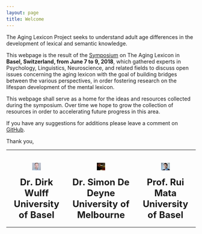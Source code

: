 ```yaml
---
layout: page
title: Welcome
---
```


The Aging Lexicon Project seeks to understand adult age differences in the development of lexical and semantic knowledge.

This webpage is the result of the [Symposium](https://aginglexicon.github.io/menu/symposium.html) on The Aging Lexicon in <b>Basel, Switzerland, from June 7 to 9, 2018</b>, which gathered experts in Psychology, Linguistics, Neuroscience, and related fields to discuss open issues concerning the aging lexicon with the goal of building bridges between the various perspectives, in order fostering research on the lifespan development of the mental lexicon. 

This webpage shall serve as a home for the ideas and resources collected during the symposium. Over time we hope to grow the collection of resources in order to accelerating future progress in this area.

If you have any suggestions for additions please leave a comment on [GitHub](https://github.com/aginglexicon/aginglexicon.github.io/issues/new).

Thank you,


<table class="tg"  style="cellspacing:0; cellpadding:0; border:none">
  <tr>
    <th>
  	  <p align="center"><br>
        <a href="www.dirkwulff.org"><img border="0" alt="" src="https://raw.githubusercontent.com/aginglexicon/aginglexicon.github.io/master/assets/img/dirk_cut.png" height="20"></a><br>
        <p align="center">
          <font size = "5">Dr. Dirk Wulff<br>University of Basel</font>
        </p>
      </p>  
    </th>
    <th>
  	  <p align="center"><br>
        <a href="www.dirkwulff.org"><img border="0" alt="" src="https://raw.githubusercontent.com/aginglexicon/aginglexicon.github.io/master/assets/img/simon_cut.png" height="20"></a><br>
        <p align="center">
          <font size = "5">Dr. Simon De Deyne<br>University of Melbourne</font>
        </p>
      </p>  
    </th>
    <th>
  	  <p align="center"><br>
        <a href="www.dirkwulff.org"><img border="0" alt="" src="https://raw.githubusercontent.com/aginglexicon/aginglexicon.github.io/master/assets/img/rui_cut.png" height="20"></a><br>
        <p align="center">
          <font size = "5">Prof. Rui Mata<br>University of Basel</font>
        </p>
      </p>  
    </th>   
